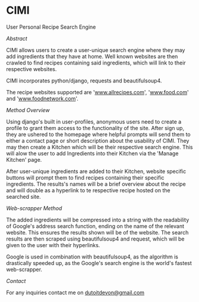 # CIMI
User Personal Recipe Search Engine 

*Abstract*

CIMI allows users to create a user-unique search engine where they may add ingredients that they have at home.
Well known websites are then crawled to find recipes containing said ingredients, which will link to their
respective websites.

CIMI incorporates python/django, requests and beautifulsoup4.

The recipe websites supported are 'www.allrecipes.com', 'www.food.com' and 'www.foodnetwork.com'.


*Method Overview*

Using django's built in user-profiles, anonymous users need to create a profile to grant them access to the functionality
of the site. After sign up, they are ushered to the homepage where helpful prompts will send them to either a contact page 
or short description about the usability of CIMI. They may then create a Kitchen which will be their respective search 
engine. This will alow the user to add Ingredients into their Kitchen via the 'Manage Kitchen' page. 

After user-unique ingredients are added to their Kitchen, website specific buttons will prompt them to find recipes 
containing their specific ingredients. The results's names will be a brief overview about the recipe and will double as a 
hyperlink to te respective recipe hosted on the searched site.


*Web-scrapper Method*

The added ingredients will be compressed into a string with the readability of Google's address search function, ending on the
name of the relevant website. This ensures the results shown will be of the website. The search results are then scraped using 
beautifulsoup4 and request, which will be given to the user with their hyperlinks.

Google is used in combination with beautifulsoup4, as the algorithm is drastically speeded up, as the Google's search engine is 
the world's fastest web-scrapper.


*Contact*

For any inquiries contact me on dutoitdevon@gmail.com
